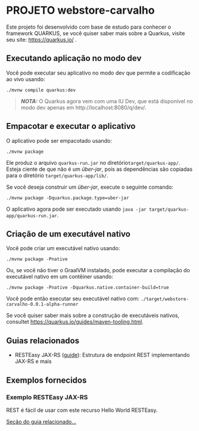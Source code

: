 # PROJETO webstore-carvalho
Este projeto foi desenvolvido com base de estudo para conhecer o framework QUARKUS, 
se você quiser saber mais sobre a Quarkus, visite seu site: https://quarkus.io/ .

## Executando aplicação no modo dev

Você pode executar seu aplicativo no modo dev que permite a codificação ao vivo usando:
```shell script
./mvnw compile quarkus:dev
```

> **_NOTA:_**  O Quarkus agora vem com uma IU Dev, que está disponível no modo dev apenas em http://localhost:8080/q/dev/.

## Empacotar e executar o aplicativo

O aplicativo pode ser empacotado usando:
```shell script
./mvnw package
```
Ele produz o arquivo `quarkus-run.jar` no diretório`target/quarkus-app/`.
Esteja ciente de que não é um _über-jar_, pois as dependências são copiadas para o diretório `target/quarkus-app/lib/`.

Se você deseja construir um _über-jar_, execute o seguinte comando:
```shell script
./mvnw package -Dquarkus.package.type=uber-jar
```

O aplicativo agora pode ser executado usando `java -jar target/quarkus-app/quarkus-run.jar`.

## Criação de um executável nativo

Você pode criar um executável nativo usando:
```shell script
./mvnw package -Pnative
```

Ou, se você não tiver o GraalVM instalado, pode executar a compilação do executável nativo em um contêiner usando:
```shell script
./mvnw package -Pnative -Dquarkus.native.container-build=true
```

Você pode então executar seu executável nativo com: `./target/webstore-carvalho-0.0.1-alpha-runner`

Se você quiser saber mais sobre a construção de executáveis ​​nativos, consultet https://quarkus.io/guides/maven-tooling.html.

## Guias relacionados

- RESTEasy JAX-RS ([guide](https://quarkus.io/guides/rest-json)): Estrutura de endpoint REST implementando JAX-RS e mais

## Exemplos fornecidos

### Exemplo RESTEasy JAX-RS

REST é fácil de usar com este recurso Hello World RESTEasy.

[Seção do guia relacionado...](https://quarkus.io/guides/getting-started#the-jax-rs-resources)
